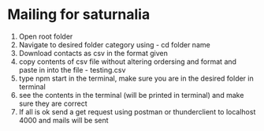 # Mailing for saturnalia 

<ol>
<li>Open root folder </li>
<li>Navigate to desired folder category using - cd folder name</li>
<li>Download contacts as csv in the format given</li>
<li>copy contents of csv file without altering ordersing and format and paste in into the file - testing.csv</li>
<li>type npm start in the terminal, make sure you are in the desired folder in terminal </li>
<li>see the contents in the terminal (will be printed in terminal) and make sure they are correct</li>
<li>If all is ok send a get request using postman or thunderclient to localhost 4000 and mails will be sent </li>
</ol>

